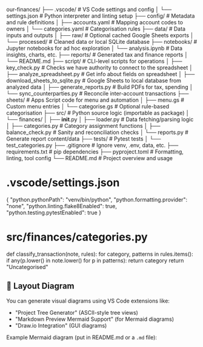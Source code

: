our-finances/
├── .vscode/                      # VS Code settings and config
│   └── settings.json             # Python interpreter and linting setup
├── config/                       # Metadata and rule definitions
│   ├── accounts.yaml             # Mapping account codes to owners
│   └── categories.yaml           # Categorisation rules
├── data/                         # Data inputs and outputs
│   ├── raw/                      # Optional cached Google Sheets exports
│   └── processed/                # Cleaned data or local SQLite database
├── notebooks/                    # Jupyter notebooks for ad hoc exploration
│   └── analysis.ipynb            # Data insights, charts, etc.
├── reports/                      # Generated tax and finance reports
│   └── README.md
├── script/                       # CLI-level scripts for operations
│   ├── key_check.py              # Checks we have authority to connect to the spreadsheet
│   ├── analyze_spreadsheet.py    # Get info about fields on spreadsheet
│   ├── download_sheets_to_sqlite.py  # Google Sheets to local database from analyzed data
│   ├── generate_reports.py       # Build PDFs for tax, spending
│   └── sync_counterparties.py    # Reconcile inter-account transactions
├── sheets/                       # Apps Script code for menu and automation
│   ├── menu.gs                   # Custom menu entries
│   └── categorise.gs             # Optional rule-based categorisation
├── src/                          # Python source logic (importable as package)
│   └── finances/
│       ├── __init__.py
│       ├── loader.py             # Data fetching/parsing logic
│       ├── categories.py         # Category assignment functions
│       ├── balance_check.py      # Sanity and reconciliation checks
│       └── reports.py            # Generate report content/data
├── tests/                          # Pytest tests
│   └── test_categories.py
├── .gitignore                      # Ignore venv, .env, data, etc.
├── requirements.txt                # pip dependencies
├── pyproject.toml                  # Formatting, linting, tool config
└── README.md                       # Project overview and usage



# .vscode/settings.json
{
  "python.pythonPath": "venv/bin/python",
  "python.formatting.provider": "none",
  "python.linting.flake8Enabled": true,
  "python.testing.pytestEnabled": true
}


# src/finances/categories.py
def classify_transaction(note, rules):
    for category, patterns in rules.items():
        if any(p.lower() in note.lower() for p in patterns):
            return category
    return "Uncategorised"




## 🧩 Layout Diagram
You can generate visual diagrams using VS Code extensions like:
- "Project Tree Generator" (ASCII-style tree views)
- "Markdown Preview Mermaid Support" (for Mermaid diagrams)
- "Draw.io Integration" (GUI diagrams)

Example Mermaid diagram (put in README.md or a `.md` file):


